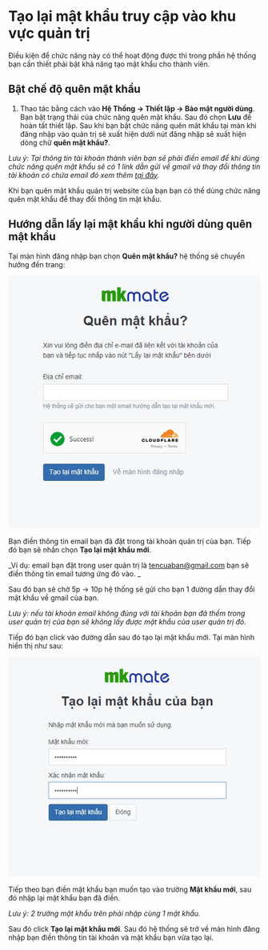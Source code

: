 # Tạo lại mật khẩu truy cập vào khu vực quản trị

Điều kiện để chức năng này có thể hoạt động được thì trong phần hệ thống bạn cần thiết phải bật khả năng tạo mật khẩu cho thành viên.

## Bật chế độ quên mật khẩu
1. Thao tác bằng cách vào **Hệ Thống -> Thiết lập -> Bảo mật người dùng**. 
Bạn bật trạng thái của chức năng quên mật khẩu. Sau đó chọn **Lưu** để hoàn tất thiết lập. Sau khi bạn bật chức năng quên mât khẩu tại màn khi đăng nhập vào quản trị sẽ xuất hiện dưới nút đăng nhập sẽ xuất hiện dòng chữ **quên mật khẩu?**.

_Lưu ý: Tại thông tin tài khoản thành viên bạn sẽ phải điền email để khi dùng chức năng quên mật khẩu sẽ có 1 link dẫn gửi về gmail và thay đổi thông tin tài khoản có chứa email đó xem thêm [tại đây](https://mkmate.osd.vn/docs/setting/user/)._

Khi bạn quên mật khẩu quản trị website của bạn bạn có thể dùng chức năng quên mật khẩu để thay đổi thông tin mật khẩu.

## Hướng dẫn lấy lại mật khẩu khi người dùng quên mật khẩu

Tại màn hình đăng nhập bạn chọn **Quên mật khẩu?** hệ thống sẽ chuyển hướng đến trang:

![password](img/password.jpg)

Bạn điền thông tin email bạn đã đặt trong tài khoản quản trị của bạn. Tiếp đó bạn sẽ nhấn chọn **Tạo lại mật khẩu mới**.

_Ví dụ: email bạn đặt trong user quản trị là tencuaban@gmail.com bạn sẽ điền thông tin email tương ứng đó vào. _

Sau đó bạn sẽ chờ 5p -> 10p hệ thống sẽ gửi cho bạn 1 đường dẫn thay đổi mật khẩu về gmail của bạn.

_Lưu ý: nếu tài khoản email không đúng với tài khoản bạn đã thềm trong user quản trị của bạn sẽ không lấy được mật khẩu của user quản trị đó._

Tiếp đó bạn click vào đường dẫn sau đó tạo lại mật khẩu mới. Tại màn hình hiển thị như sau:

![password-1](img/password-1.jpg)

Tiếp theo bạn điền mật khẩu bạn muốn tạo vào trường **Mật khẩu mới**, sau đó nhập lại mật khẩu bạn đã điền.

_Lưu ý: 2 trường mật khẩu trên phải nhập cùng 1 mật khẩu._

Sau đó click **Tạo lại mật khẩu mới**. Sau đó hệ thống sẽ trở về màn hình đăng nhập bạn điền thông tin tài khoản và mật khẩu bạn vừa tạo lại.
